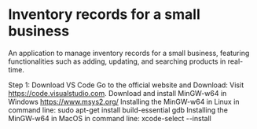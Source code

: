 # Inventory records for a small business
An application to manage inventory records for a small business, featuring functionalities such as adding, updating, and searching products in real-time.

Step 1: Download VS Code
      Go to the official website and Download: Visit https://code.visualstudio.com.
      Download and install MinGW-w64 in Windows https://www.msys2.org/
      Installing the MinGW-w64 in Linux in command line: sudo apt-get install build-essential gdb
      Installing the MinGW-w64 in MacOS in command line: xcode-select --install








